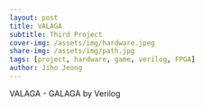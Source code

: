 ```yaml
---
layout: post
title: VALAGA
subtitle: Third Project
cover-img: /assets/img/hardware.jpeg
share-img: /assets/img/path.jpg
tags: [project, hardware, game, verilog, FPGA]
author: Jiho Jeong
---
```


VALAGA - GALAGA by Verilog
